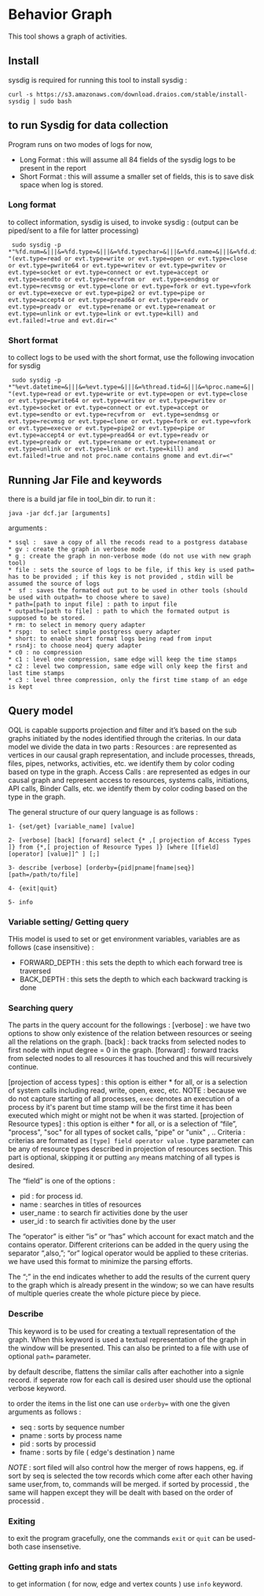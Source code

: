 # Behavior Graph 

This tool shows a graph of activities. 

## Install 
sysdig is required for running this tool to install sysdig : 
	
	curl -s https://s3.amazonaws.com/download.draios.com/stable/install-sysdig | sudo bash
	
## to run Sysdig for data collection  

Program runs on two modes of logs for now, 

* Long Format : this will assume all 84 fields of the sysdig logs to be present in the report 
* Short Format : this will assume a smaller set of fields, this is to save disk space when log is stored. 

### Long format

to collect information, sysdig is uised, to invoke sysdig : (output can be piped/sent to a file for latter processing)

	 sudo sysdig -p *"%fd.num=&|||&=%fd.type=&|||&=%fd.typechar=&|||&=%fd.name=&|||&=%fd.directory=&|||&=%fd.filename=&|||&=%fd.ip=&|||&=%fd.cip=&|||&=%fd.sip=&|||&=fd.port=&|||&=%fd.cport=&|||&=%fd.sport=&|||&=%fd.l4proto=&|||&=%fd.sockfamily=&|||&=%fd.is_server=&|||&=%proc.pid=&|||&=%proc.exe=&|||&=%proc.name=&|||&=%proc.args=&|||&=%proc.cmdline=&|||&=%proc.cwd=&|||&=%proc.nchilds=&|||&=%proc.ppid=&|||&=%proc.pname=&|||&=%proc.apid=&|||&=%proc.aname=&|||&=%proc.loginshellid=&|||&=%proc.duration=&|||&=%proc.fdopencount=&|||&=%proc.fdlimit=&|||&=%proc.fdusage=&|||&=%proc.vmsize=&|||&=%proc.vmrss=&|||&=%proc.vmswap=&|||&=%thread.pfmajor=&|||&=%thread.pfminor=&|||&=%thread.tid=&|||&=%thread.ismain=&|||&=%thread.exectime=&|||&=%thread.totexectime=&|||&=%evt.num=&|||&=%evt.time=&|||&=%evt.time.s=&|||&=%evt.datetime=&|||&=%evt.rawtime=&|||&=%evt.rawtime.s=&|||&=%evt.rawtime.ns=&|||&=%evt.reltime=&|||&=%evt.reltime.s=&|||&=%evt.reltime.ns=&|||&=%evt.latency=&|||&=%evt.latency.s=&|||&=%evt.latency.ns=&|||&=%evt.deltatime=&|||&=%evt.deltatime.s=&|||&=%evt.deltatime.ns=&|||&=%evt.dir=&|||&=%evt.type=&|||&=%evt.cpu=&|||&=%evt.args=&|||&=%evt.info=&|||&=%evt.buffer=&|||&=%evt.res=&|||&=%evt.rawres=&|||&=%evt.failed=&|||&=%evt.is_io=&|||&=%evt.is_io_read=&|||&=%evt.is_io_write=&|||&=%evt.io_dir=&|||&=%evt.is_wait=&|||&=evt.is_syslog=&|||&=evt.count=&|||&=%user.uid=&|||&=%user.name=&|||&=user.homedir=&|||&=user.shell=&|||&=group.gid=&|||&=group.name=&|||&=syslog.facility.str=&|||&=syslog.facility=&|||&=%syslog.severity.str=&|||&=syslog.severity=&|||&=syslog.message" "(evt.type=read or evt.type=write or evt.type=open or evt.type=close or evt.type=pwrite64 or evt.type=writev or evt.type=pwritev or evt.type=socket or evt.type=connect or evt.type=accept or  evt.type=sendto or evt.type=recvfrom or  evt.type=sendmsg or evt.type=recvmsg or evt.type=clone or evt.type=fork or evt.type=vfork or evt.type=execve or evt.type=pipe2 or evt.type=pipe or evt.type=accept4 or evt.type=pread64 or evt.type=readv or evt.type=preadv or  evt.type=rename or evt.type=renameat or evt.type=unlink or evt.type=link or evt.type=kill) and evt.failed!=true and evt.dir=<"


	
	
### Short format 

to collect logs to be used with the short format, use the following invocation for sysdig 

	 sudo sysdig -p *"%evt.datetime=&|||&=%evt.type=&|||&=%thread.tid=&|||&=%proc.name=&|||&=%proc.args=&|||&=%proc.cwd=&|||&=%proc.cmdline=&|||&=%proc.pname=&|||&=%proc.pid=&|||&=%proc.ppid=&|||&=%fd.cip=&|||&=%fd.cport=&|||&=%fd.directory=&|||&=%fd.filename=&|||&=fd.ip=&|||&=%fd.name=&|||&=%fd.num=&|||&=%fd.sip=&|||&=%fd.sockfamily=&|||&=%fd.sport=&|||&=%fd.type=&|||&=%fd.typechar=&|||&=%user.name=&|||&=%user.uid=&|||&=%evt.num=&|||&=%evt.args=&|||&=%user.shell" "(evt.type=read or evt.type=write or evt.type=open or evt.type=close or evt.type=pwrite64 or evt.type=writev or evt.type=pwritev or evt.type=socket or evt.type=connect or evt.type=accept or  evt.type=sendto or evt.type=recvfrom or  evt.type=sendmsg or evt.type=recvmsg or evt.type=clone or evt.type=fork or evt.type=vfork or evt.type=execve or evt.type=pipe2 or evt.type=pipe or evt.type=accept4 or evt.type=pread64 or evt.type=readv or evt.type=preadv or  evt.type=rename or evt.type=renameat or evt.type=unlink or evt.type=link or evt.type=kill) and evt.failed!=true and not proc.name contains gnome and evt.dir=<"
	 
	 
	
## Running Jar File and keywords

there is a build jar file in tool_bin dir. to run it :

	java -jar dcf.jar [arguments]
	
arguments : 

	* ssql :  save a copy of all the recods read to a postgress database
	* gv : create the graph in verbose mode
	* g : create the graph in non-verbose mode (do not use with new graph tool)
	* file : sets the source of logs to be file, if this key is used path= has to be provided ; if this key is not provided , stdin will be assumed the source of logs 
	*  sf : saves the formated out put to be used in other tools (should be used with outpath= to choose where to save)
	* path=[path to input file] : path to input file
	* outpath=[path to file] : path to which the formated output is supposed to be stored.
	* rm: to select in memory query adapter
	* rspg:  to select simple postgress query adapter
	* short: to enable short format logs being read from input 
	* rsn4j: to choose neo4j query adapter 
	* c0 : no compression 
	* c1 : level one compression, same edge will keep the time stamps
	* c2 : level two compression, same edge will only keep the first and last time stamps
	* c3 : level three compression, only the first time stamp of an edge is kept
	
## Query model 


OQL is capable supports projection and filter and it’s based on the sub graphs initiated by the nodes identified through the criterias. 
In our data model we divide the data in two parts : 
	Resources : are represented as vertices in our causal graph representation, and include processes, threads, files, pipes, networks, activities, etc. we identify them by color coding based on type in the graph. 
	Access Calls : are represented as edges in our  causal graph and represent access to resources, systems calls, initiations, API calls, Binder Calls, etc. we identify them by color coding based on the type in the graph.

The general structure of our query language is as follows : 
	
	1- {set/get} [variable_name] [value]
	
	2- [verbose] [back] [forward] select {* ,[ projection of Access Types ]} from {*,[ projection of Resource Types ]} [where [[field] [operator] [value]]^ ] [;]
	
	3- describe [verbose] [orderby={pid|pname|fname|seq}] [path=/path/to/file]
	
	4- {exit|quit}
	
	5- info

### Variable setting/ Getting query

THis model is used to set or get environment variables, variables are as follows (case insensitive) : 
 
 * FORWARD_DEPTH : this sets the depth to which each forward tree is traversed 
 * BACK_DEPTH : this sets the depth to which each backward tracking is done 
 
 
### Searching query
The parts in the query account for the followings :
[verbose] : we have two options to show only existence of the relation between resources or seeing all the relations on the graph. 
[back] : back tracks from selected nodes to first node with input degree = 0 in the graph. 
[forward] : forward tracks from selected nodes to all resources it has touched and this will recursively continue. 

[projection of access types]  : this option is either * for all, or is a selection of system calls including read, write, open, exec, etc. NOTE : because we do not capture starting of all processes, `exec` denotes an execution of a process by it's parent but time stamp will be the first time it has been executed which might or might not be when it was started.
[projection of Resource types] : this option is either * for all, or is a selection of “file”, "process", "soc" for all types of socket calls, "pipe" or "unix"
, ..
Criteria : criterias are formated as `[type] field operator value` . 
type parameter can be any of resource types described in projection of resources section. This part is optional, skipping it or putting `any` means matching of all types is desired. 


The “field” is one of the options :
*  pid : for process id.
*  name : searches in titles of resources 
*  user_name : to search fir activities done by the user
*  user_id : to search fir activities done by the user


 The “operator” is either “is” or “has” which account for exact match and the contains operator. Different criterions can be added in the query using the separator “,also,”; “or” logical operator would be applied to these criterias. we have used this format to minimize the parsing efforts.  

The “;” in the end indicates whether to add the results of the current query to the graph which is already present in the window; so we can have results of multiple queries create the whole picture piece by piece. 

### Describe 

This keyword is to be used for creating a textuall representation of the graph. When this keyword is used a textual representation of the graph in the window will be presented. This can also be printed to a file with use of optional `path=` parameter. 

by default describe, flattens the similar calls after eachother into a signle record. if seperate row for each call is desired user should use the optional verbose keyword.  

to order the items in the list one can use `orderby=` with one the given arguments as follows : 

* seq : sorts by sequence number 
* pname : sorts by process name 
* pid : sorts by processid 
* fname : sorts by file ( edge's destination ) name 

*NOTE* : sort filed will also control how the merger of rows happens, eg. if sort by seq is selected the tow records which come after each other having same user,from, to, commands will be merged. if sorted by processid , the same will happen except they will be dealt with based on the order of processid .

### Exiting

to exit the program gracefully, one the commands `exit` or `quit` can be used- both case insensetive. 

### Getting graph info and stats

to get information ( for now, edge and vertex counts ) use `info` keyword.